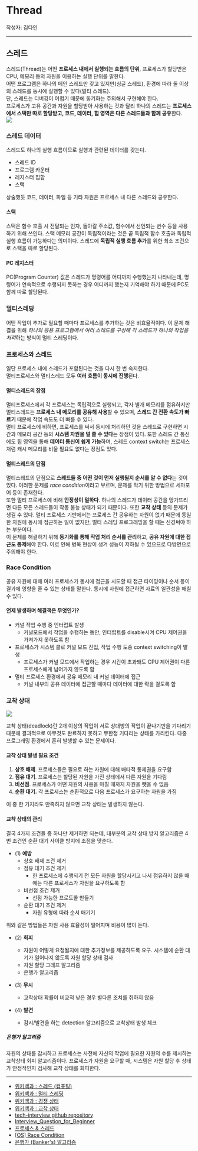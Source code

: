 
# Thread
작성자: 김다인

---

## 스레드
스레드(Thread)는 어떤 **프로세스 내에서 실행되는 흐름의 단위**, 프로세스가 할당받은 CPU, 메모리 등의 자원을 이용하는 실행 단위를 말한다.  
어떤 프로그램은 하나의 메인 스레드만 갖고 있지만(싱글 스레드), 환경에 따라 둘 이상의 스레드를 동시에 실행할 수 있다(멀티 스레드).  
단, 스레드는 디버깅이 어렵기 때문에 동기화는 주의해서 구현해야 한다.  
프로세스가 고유 공간과 자원을 할당받아 사용하는 것과 달리 하나의 스레드는 **프로세스에서 스택만 따로 할당받고, 코드, 데이터, 힙 영역은 다른 스레드들과 함께 공유**한다.
<br>
<img src="https://upload.wikimedia.org/wikipedia/commons/thumb/a/a5/Multithreaded_process.svg/330px-Multithreaded_process.svg.png">
<br>

### 스레드 데이터
스레드도 하나의 실행 흐름이므로 실행과 관련된 데이터를 갖는다.  
* 스레드 ID
* 프로그램 카운터
* 레지스터 집합
* 스택

상술했듯 코드, 데이터, 파일 등 기타 자원은 프로세스 내 다른 스레드와 공유한다.  

#### 스택
스택은 함수 호출 시 전달되는 인자, 돌아갈 주소값, 함수에서 선언되는 변수 등을 사용하기 위해 쓰인다. 스택 메모리 공간이 독립적이라는 것은 곧 독립적 함수 호출과 독립적 실행 흐름이 가능하다는 의미이다. 스레드에 **독립적 실행 흐름 추가**를 위한 최소 조건으로 스택을 따로 할당된다.  

#### PC 레지스터
PC(Program Counter) 값은 스레드가 명령어를 어디까지 수행했는지 나타내는데, 명령어가 연속적으로 수행되지 못하는 경우 어디까지 했는지 기억해야 하기 때문에 PC도 함께 따로 할당된다.  

### 멀티스레딩 
어떤 작업이 추가로 필요할 때마다 프로세스를 추가하는 것은 비효율적이다. 이 문제 해결을 위해 *하나의 응용 프로그램에서 여러 스레드를 구성해 각 스레드가 하나의 작업을 처리*하는 방식이 멀티 스레딩이다.  

### 프로세스와 스레드
일단 프로세스 내에 스레드가 포함된다는 것을 다시 한 번 숙지한다.  
멀티프로세스와 멀티스레드 모두 **여러 흐름이 동시에 진행**된다.  

#### 멀티스레드의 장점
멀티프로세스에서 각 프로세스는 독립적으로 실행되고, 각자 별개 메모리를 점유하지만 멀티스레드는 **프로세스 내 메모리를 공유해 사용**할 수 있으며, **스레드 간 전환 속도가 빠르기** 때문에 작업 속도도 더 빠를 수 있다.  
멀티 프로세스에 비하면, 프로세스를 써서 동시에 처리하던 것을 스레드로 구현하면 시간과 메모리 공간 등의 **시스템 자원을 덜 쓸 수 있다**는 장점이 있다. 또한 스레드 간 통신에도 힙 영역을 통해 **데이터 통신이 쉽게 가능**하며, 스레드 context switch는 프로세스처럼 캐시 메모리를 비울 필요도 없다는 장점도 있다.  

#### 멀티스레드의 단점 
멀티스레드의 단점으로 **스레드들 중 어떤 것이 먼저 실행될지 순서를 알 수 없다**는 것이 있다. 이러한 문제를 *race condition*이라고 부르며, 문제를 막기 위한 방법으로 세마포어 등이 존재한다.    
또한 멀티 프로세스에 비해 **안정성이 덜하다**. 하나의 스레드가 데이터 공간을 망가뜨리면 다른 모든 스레드들이 작동 불능 상태가 되기 때문이다. 또한 **교착 상태** 등의 문제가 생길 수 있다. 멀티 프로세스 기반에서는 프로세스 간 공유하는 자원이 없기 때문에 동일한 자원에 동시에 접근하는 일이 없지만, 멀티 스레딩 프로그래밍을 할 때는 신경써야 하는 부분이다.  
이 문제를 해결하기 위해 **동기화를 통해 작업 처리 순서를 관리**하고, **공유 자원에 대한 접근도 통제**해야 한다. 이로 인해 병목 현상이 생겨 성능이 저하될 수 있으므로 다방면으로 주의해야 한다.   

### Race Condition
공유 자원에 대해 여러 프로세스가 동시에 접근을 시도할 때 접근 타이밍이나 순서 등이 결과에 영향을 줄 수 있는 상태를 말한다. 동시에 자원에 접근하면 자료의 일관성을 해칠 수 있다.  

#### 언제 발생하며 해결책은 무엇인가?
* 커널 작업 수행 중 인터럽트 발생
	* 커널모드에서 작업을 수행하는 동안, 인터럽트를 disable시켜 CPU 제어권을 가져가지 못하도록 함
* 프로세스가 시스템 콜로 커널 모드 진입, 작업 수행 도중 context switching이 발생
	* 프로세스가 커널 모드에서 작업하는 경우 시간이 초과돼도 CPU 제어권이 다른 프로세스에게 넘어가지 않도록 함
* 멀티 프로세스 환경에서 공유 메모리 내 커널 데이터에 접근
	* 커널 내부의 공유 데이터에 접근할 때마다 데이터에 대한 락을 걸도록 함

### 교착 상태
<img src="https://upload.wikimedia.org/wikipedia/commons/thumb/2/28/Process_deadlock.svg/330px-Process_deadlock.svg.png">
<br>

교착 상태(deadlock)란 2개 이상의 작업이 서로 상대방의 작업이 끝나기만을 기다리기 때문에 결과적으로 아무것도 완료하지 못하고 무한정 기다리는 상태를 가리킨다. 다중 프로그래밍 환경에서 흔히 발생할 수 있는 문제이다.  

#### 교착 상태 발생 필요 조건
1. **상호 배제**. 프로세스들은 필요로 하는 자원에 대해 배타적 통제권을 요구함
2. **점유 대기**. 프로세스는 할당된 자원을 가진 상태에서 다른 자원을 기다림
3. **비선점**. 프로세스가 어떤 자원의 사용을 마칠 때까지 자원을 뺏을 수 없음
4. **순환 대기.** 각 프로세스는 순환적으로 다음 프로세스가 요구하는 자원을 가짐

이 중 한 가지라도 만족하지 않으면 교착 상태는 발생하지 않는다.

#### 교착 상태의 관리
결국 4가지 조건들 중 하나만 제거하면 되는데, 대부분의 교착 상태 방지 알고리즘은 4번 조건인 순환 대기 사이클 방지에 초점을 맞춘다.  

* (1) **예방**
	* 상호 배제 조건 제거
	* 점유 대기 조건 제거
		* 한 프로세스에 수행되기 전 모든 자원을 할당시키고 나서 점유하지 않을 때에는 다른 프로세스가 자원을 요구하도록 함
	* 비선점 조건 제거
		* 선점 가능한 프로토콜 만들기
	* 순환 대기 조건 제거
		* 자원 유형에 따라 순서 매기기

위와 같은 방법들은 자원 사용 효율성이 떨어지며 비용이 많이 든다.

* (2) **회피**
	*  자원이 어떻게 요청될지에 대한 추가정보를 제공하도록 요구. 시스템에 순환 대기가 일어나지 않도록 자원 할당 상태 검사
	* 자원 할당 그래프 알고리즘
	* 은행가 알고리즘

* (3) **무시**
	* 교착상태 확률이 비교적 낮은 경우 별다른 조치를 취하지 않음

* (4) **발견**
	* 감시/발견을 하는 detection 알고리즘으로 교착상태 발생 체크

##### 은행가 알고리즘
자원의 상태를 감시하고 프로세스는 사전에 자신의 작업에 필요한 자원의 수를 제시하는 교착상태 회피 알고리즘이다. 프로세스가 자원을 요구할 때, 시스템은 자원 할당 후 상태가 안정적인지 검사해 교착 상태를 회피한다.  

---
* [위키백과 : 스레드 (컴퓨팅)](https://ko.wikipedia.org/wiki/%EC%8A%A4%EB%A0%88%EB%93%9C_(%EC%BB%B4%ED%93%A8%ED%8C%85))
* [위키백과 : 멀티 스레딩](https://ko.wikipedia.org/wiki/%EB%A9%80%ED%8B%B0%EC%8A%A4%EB%A0%88%EB%94%A9) 
* [위키백과 : 경쟁 상태](https://ko.wikipedia.org/wiki/%EA%B2%BD%EC%9F%81_%EC%83%81%ED%83%9C) 
* [위키백과 : 교착 상태](https://ko.wikipedia.org/wiki/%EA%B5%90%EC%B0%A9_%EC%83%81%ED%83%9C)
* [tech-interview github repository](https://github.com/WeareSoft/tech-interview/blob/master/contents/os.md)
* [Interview_Question_for_Beginner](https://github.com/JaeYeopHan/Interview_Question_for_Beginner/blob/master/OS/README.md)
* [프로세스 & 스레드](https://github.com/gyoogle/tech-interview-for-developer/blob/master/Computer%20Science/Operating%20System/Process%20vs%20Thread.md)
* [[OS] Race Condition](https://github.com/gyoogle/tech-interview-for-developer/blob/master/Computer%20Science/Operating%20System/Race%20Condition.md)
* [은행가 (Banker's) 알고리즘](http://blog.skby.net/%EC%9D%80%ED%96%89%EA%B0%80-bankers-%EC%95%8C%EA%B3%A0%EB%A6%AC%EC%A6%98/)